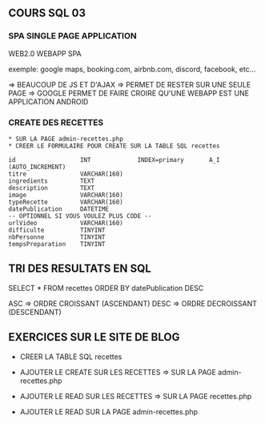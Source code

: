 ## COURS SQL 03


### SPA SINGLE PAGE APPLICATION

WEB2.0
WEBAPP
SPA

exemple: google maps, booking.com, airbnb.com, discord, facebook, etc...

=> BEAUCOUP DE JS ET D'AJAX
=> PERMET DE RESTER SUR UNE SEULE PAGE
=> GOOGLE PERMET DE FAIRE CROIRE QU'UNE WEBAPP EST UNE APPLICATION ANDROID

### CREATE DES RECETTES


    * SUR LA PAGE admin-recettes.php
    * CREER LE FORMULAIRE POUR CREATE SUR LA TABLE SQL recettes

    id                  INT             INDEX=primary       A_I (AUTO_INCREMENT)
    titre               VARCHAR(160)
    ingredients         TEXT    
    description         TEXT
    image               VARCHAR(160)
    typeRecette         VARCHAR(160)
    datePublication     DATETIME
    -- OPTIONNEL SI VOUS VOULEZ PLUS CODE --
    urlVideo            VARCHAR(160)
    difficulte          TINYINT
    nbPersonne          TINYINT
    tempsPreparation    TINYINT


## TRI DES RESULTATS EN SQL


SELECT * FROM recettes
ORDER BY datePublication DESC


ASC     => ORDRE CROISSANT (ASCENDANT)
DESC    => ORDRE DECROISSANT (DESCENDANT)


## EXERCICES SUR LE SITE DE BLOG

* CREER LA TABLE SQL recettes

* AJOUTER LE CREATE SUR LES RECETTES
=> SUR LA PAGE admin-recettes.php

* AJOUTER LE READ SUR LES RECETTES
=> SUR LA PAGE recettes.php

* AJOUTER LE READ SUR LA PAGE admin-recettes.php





